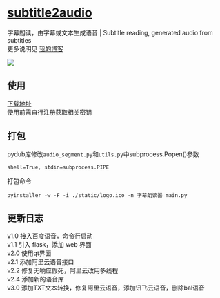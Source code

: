 # [subtitle2audio](https://github.com/kizx/subtitle2audio)

字幕朗读，由字幕或文本生成语音 | Subtitle reading, generated audio from subtitles  
更多说明见 [我的博客](https://www.2bboy.com/archives/120.html)

![](https://www.2bboy.com/usr/uploads/2021/01/2091177316.png)

## 使用

[下载地址](https://github.com/kizx/subtitle2audio/releases)  
使用前需自行注册获取相关密钥

## 打包

pydub库修改`audio_segment.py`和`utils.py`中subprocess.Popen()参数

```
shell=True, stdin=subprocess.PIPE
```

打包命令

```
pyinstaller -w -F -i ./static/logo.ico -n 字幕朗读器 main.py
```

## 更新日志

v1.0 接入百度语音，命令行启动  
v1.1 引入 flask，添加 web 界面  
v2.0 使用qt界面  
v2.1 添加阿里云语音接口  
v2.2 修复无响应假死，阿里云改用多线程  
v2.4 添加新的语音库  
v3.0 添加TXT文本转换，修复阿里云语音，添加讯飞云语音，删除bal语音
